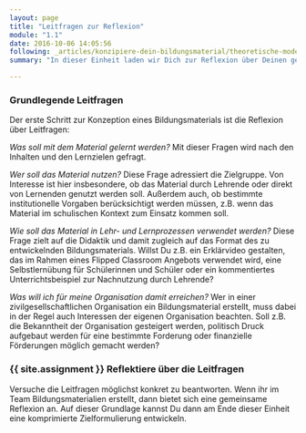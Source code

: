 ```yaml
---
layout: page
title: "Leitfragen zur Reflexion"
module: "1.1"
date: 2016-10-06 14:05:56
following: _articles/konzipiere-dein-bildungsmaterial/theoretische-modelle.md
summary: "In dieser Einheit laden wir Dich zur Reflexion über Deinen geplanten Bildungsinhalt ein."

---
```



### Grundlegende Leitfragen

Der erste Schritt zur Konzeption eines Bildungsmaterials ist die Reflexion über Leitfragen:

*Was soll mit dem Material gelernt werden?* 
Mit dieser Fragen wird nach den Inhalten und den Lernzielen gefragt.

*Wer soll das Material nutzen?*
Diese Frage adressiert die Zielgruppe. Von Interesse ist hier insbesondere, ob das Material durch Lehrende oder direkt von Lernenden genutzt werden soll. Außerdem auch, ob bestimmte institutionelle Vorgaben berücksichtigt werden müssen, z.B. wenn das Material im schulischen Kontext zum Einsatz kommen soll.

*Wie soll das Material in Lehr- und Lernprozessen verwendet werden?*
Diese Frage zielt auf die Didaktik und damit zugleich auf das Format des zu entwickelnden Bildungsmaterials. Willst Du z.B. ein Erklärvideo gestalten, das im Rahmen eines Flipped Classroom Angebots verwendet wird, eine Selbstlernübung für Schülerinnen und Schüler oder ein kommentiertes Unterrichtsbeispiel zur Nachnutzung durch Lehrende?

*Was will ich für meine Organisation damit erreichen?*
Wer in einer zivilgesellschaftlichen Organisation ein Bildungsmaterial erstellt, muss dabei in der Regel auch Interessen der eigenen Organisation beachten. Soll z.B. die Bekanntheit der Organisation gesteigert werden, politisch Druck aufgebaut werden für eine bestimmte Forderung oder finanzielle Förderungen möglich gemacht werden?

### {{ site.assignment }} Reflektiere über die Leitfragen

Versuche die Leitfragen möglichst konkret zu beantworten. Wenn ihr im Team Bildungsmaterialien erstellt, dann bietet sich eine gemeinsame Reflexion an. Auf dieser Grundlage kannst Du dann am Ende dieser Einheit eine komprimierte Zielformulierung entwickeln.

